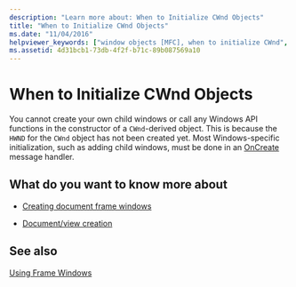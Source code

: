 ```yaml
---
description: "Learn more about: When to Initialize CWnd Objects"
title: "When to Initialize CWnd Objects"
ms.date: "11/04/2016"
helpviewer_keywords: ["window objects [MFC], when to initialize CWnd", "initializing CWnd objects [MFC]", "initializing objects [MFC], CWnd", "CWnd objects [MFC], when HWND is attached", "HWND, when attached to CWnd object", "CWnd objects [MFC], when to initialize"]
ms.assetid: 4d31bcb1-73db-4f2f-b71c-89b087569a10
---
```

# When to Initialize CWnd Objects

You cannot create your own child windows or call any Windows API functions in the constructor of a `CWnd`-derived object. This is because the `HWND` for the `CWnd` object has not been created yet. Most Windows-specific initialization, such as adding child windows, must be done in an [OnCreate](../mfc/reference/cwnd-class.md#oncreate) message handler.

## What do you want to know more about

- [Creating document frame windows](../mfc/creating-document-frame-windows.md)

- [Document/view creation](../mfc/document-view-creation.md)

## See also

[Using Frame Windows](../mfc/using-frame-windows.md)
